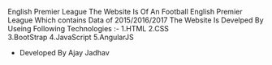 English Premier League
The Website Is Of An Football English Premier League Which contains Data of 2015/2016/2017
The Website Is Develped By Useing Following Technologies :-
1.HTML
2.CSS	
3.BootStrap
4.JavaScript
5.AngularJS
- Developed By Ajay Jadhav
